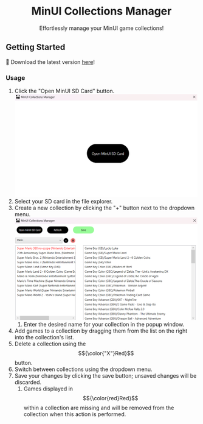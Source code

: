 <div align="center">
<h1 align="center">MinUI Collections Manager</h1>

<p align="center">
    Effortlessly manage your MinUI game collections!
</p>
</div>

## Getting Started

🚀 Download the latest version [here](https://github.com/Fabuloup/MinUI-Collections-Manager/releases/latest)!

### Usage

1. Click the "Open MinUI SD Card" button.
    ![Home Screen](images/mcm_home.png)
2. Select your SD card in the file explorer.
3. Create a new collection by clicking the "+" button next to the dropdown menu.
    ![Collections Screen](images/mcm_collections.png)
    1. Enter the desired name for your collection in the popup window.
4. Add games to a collection by dragging them from the list on the right into the collection's list.
5. Delete a collection using the $${\color{"X"}Red}$$ button.
6. Switch between collections using the dropdown menu.
7. Save your changes by clicking the save button; unsaved changes will be discarded.
    1. Games displayed in $${\color{red}Red}$$ within a collection are missing and will be removed from the collection when this action is performed.